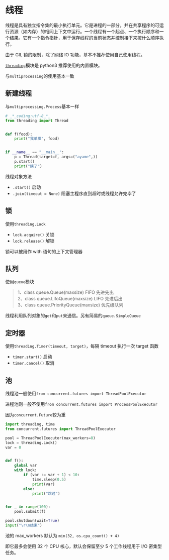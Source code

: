 # 线程

线程是具有独立指令集的最小执行单元。它是进程的一部分，并在共享程序的可运行资源（如内存）的相同上下文中运行。一个线程有一个起点、一个执行顺序和一个结果。它有一个指令指针，用于保存线程的当前状态并控制接下来按什么顺序执行。

由于 GIL 锁的限制，除了网络 IO 功能，基本不推荐使用自己使用线程。

[`threading`](https://docs.python.org/zh-cn/3/library/threading.html)模块是 python3 推荐使用的内置模块。

与`multiprocessing`的使用基本一致

## 新建线程

与`multiprocessing.Process`基本一样

```python
# _*_coding:utf-8_*_
from threading import Thread


def f(food):
    print("我单推", food)


if __name__ == "__main__":
    p = Thread(target=f, args=("ayame",))
    p.start()
    print("摸了")
```

线程对象方法

- `.start()` 启动
- `.join(timeout = None)` 阻塞主程序直到超时或线程允许完毕了

## 锁

使用`threading.Lock`

- `lock.acquire()` 关锁
- `lock.release()` 解锁

锁可以被用作 with 语句的上下文管理器

## 队列

使用`queue`模块

> 1、class queue.Queue(maxsize) FIFO 先进先出\
> 2、class queue.LifoQueue(maxsize) LIFO 先进后出\
> 3、class queue.PriorityQueue(maxsize) 优先级队列

线程利用队列对象的`get`和`put`来通信。另有简易的`queue.SimpleQueue`

## 定时器

使用`threading.Timer(timeout, target)`，每隔 timeout 执行一次 target 函数

- `timer.start()` 启动
- `timer.cancel()` 取消

## 池

线程池一般使用`from concurrent.futures import ThreadPoolExecutor`

进程池则一般不使用`from concurrent.futures import ProcessPoolExecutor`

因为`concurrent.Future`较为重

```python
import threading, time
from concurrent.futures import ThreadPoolExecutor

pool = ThreadPoolExecutor(max_workers=8)
lock = threading.Lock()
var = 0


def f():
    global var
    with lock:
        if (var := var + 1) < 10:
            time.sleep(0.5)
            print(var)
        else:
            print("跳过")


for _ in range(100):
    pool.submit(f)

pool.shutdown(wait=True)
input("\r\n结束")
```

池的 max_workers 默认为 `min(32, os.cpu_count() + 4)`

即它最多会使用 32 个 CPU 核心，默认会保留至少 5 个工作线程用于 I/O 密集型任务。
